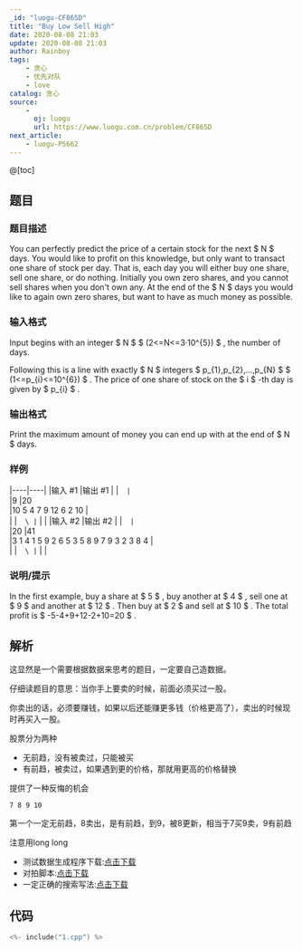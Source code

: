 ```yaml
---
_id: "luogu-CF865D"
title: "Buy Low Sell High"
date: 2020-08-08 21:03
update: 2020-08-08 21:03
author: Rainboy
tags:
    - 贪心
    - 优先对队
    - love
catalog: 贪心
source: 
    - 
      oj: luogu
      url: https://www.luogu.com.cn/problem/CF865D
next_article:
    - luogu-P5662
---
```


@[toc]

## 题目



### 题目描述

You can perfectly predict the price of a certain stock for the next $ N $ days. You would like to profit on this knowledge, but only want to transact one share of stock per day. That is, each day you will either buy one share, sell one share, or do nothing. Initially you own zero shares, and you cannot sell shares when you don't own any. At the end of the $ N $ days you would like to again own zero shares, but want to have as much money as possible.



### 输入格式
Input begins with an integer $ N $ $ (2<=N<=3·10^{5}) $ , the number of days.

Following this is a line with exactly $ N $ integers $ p_{1},p_{2},...,p_{N} $ $ (1<=p_{i}<=10^{6}) $ . The price of one share of stock on the $ i $ -th day is given by $ p_{i} $ .



### 输出格式

Print the maximum amount of money you can end up with at the end of $ N $ days.



### 样例

|----|----|
|输入 #1  |输出 #1  |
|```  |```  \
|9  |20  \
|10 5 4 7 9 12 6 2 10  |  \
|  |```  \
|```  |   |
|输入 #2  |输出 #2  |
|```  |```  \
|20  |41  \
|3 1 4 1 5 9 2 6 5 3 5 8 9 7 9 3 2 3 8 4  |  \
|  |```  \
|```  |   |



### 说明/提示
In the first example, buy a share at $ 5 $ , buy another at $ 4 $ , sell one at $ 9 $ and another at $ 12 $ . Then buy at $ 2 $ and sell at $ 10 $ . The total profit is $ -5-4+9+12-2+10=20 $ .


## 解析

这显然是一个需要根据数据来思考的题目，一定要自己造数据。

仔细读题目的意思：当你手上要卖的时候，前面必须买过一股。

你卖出的话，必须要赚钱，如果以后还能赚更多钱（价格更高了），卖出的时候现时再买入一股。

股票分为两种

- 无前趋，没有被卖过，只能被买
- 有前趋，被卖过，如果遇到更的价格，那就用更高的价格替换

提供了一种反悔的机会

```
7 8 9 10
```
第一个一定无前趋，8卖出，是有前趋，到9，被8更新，相当于7买9卖，9有前趋

注意用long long

 - 测试数据生成程序下载:[点击下载](./data_generator.py)
 - 对拍脚本:[点击下载](./1.sh)
 - 一定正确的搜索写法:[点击下载](./2.py)



## 代码

```c
<%- include("1.cpp") %>
```
